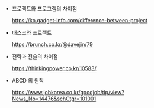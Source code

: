 * 프로젝트와 프로그램의 차이점 

  https://ko.gadget-info.com/difference-between-project


* 태스크와 프로젝트 

  https://brunch.co.kr/@davejin/79


* 전략과 전술의 차이점 

  https://thinkingpower.co.kr/10583/


* ABCD 의 원칙

  https://www.jobkorea.co.kr/goodjob/tip/view?News_No=14476&schCtgr=101001
